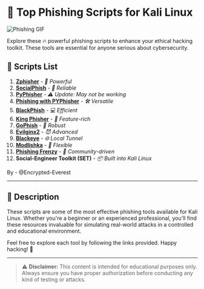 # 🎯 Top Phishing Scripts for Kali Linux

![Phishing GIF](https://i.gifer.com/origin/84/84d79f587caeee69caf306386ec3527d_w200.gif)

Explore these 🔥 powerful phishing scripts to enhance your ethical hacking toolkit. These tools are essential for anyone serious about cybersecurity.

## 🔗 Scripts List

1. **[Zphisher](https://github.com/htr-tech/zphisher)** - *💪 Powerful*
2. **[SocialPhish](https://github.com/TYehan/SocialPhish)** - *🎯 Reliable*
3. **[PyPhisher](https://github.com/KasRoudra2/PyPhisher)** - *⚠️ Update: May not be working*
4. **[Phishing with PYPhisher](https://github.com/Jorge-X/Phishing-with-PYPhisher)** - *🛠️ Versatile*
5. **[BlackPhish](https://github.com/iinc0gnit0/BlackPhish)** - *💻 Efficient*
6. **[King Phisher](https://github.com/rsmusllp/king-phisher)** - *👑 Feature-rich*
7. **[GoPhish](https://github.com/gophish/gophish)** - *🚀 Robust*
8. **[Evilginx2](https://github.com/kgretzky/evilginx2)** - *😈 Advanced*
9. **[Blackeye](https://github.com/EricksonAtHome/blackeye)** - *🌐 Local Tunnel*
10. **[Modlishka](https://github.com/drk1wi/Modlishka)** - *🔗 Flexible*
11. **[Phishing Frenzy](https://github.com/pentestgeek/phishing-frenzy)** - *🎉 Community-driven*
12. **Social-Engineer Toolkit (SET)** - *📦 Built into Kali Linux*

By - @Encrypted-Everest

---

## 📄 Description

These scripts are some of the most effective phishing tools available for Kali Linux. Whether you're a beginner or an experienced professional, you'll find these resources invaluable for simulating real-world attacks in a controlled and educational environment.

Feel free to explore each tool by following the links provided. Happy hacking! 🚀

---

> ⚠️ **Disclaimer:** This content is intended for educational purposes only. Always ensure you have proper authorization before conducting any kind of testing or attacks.



